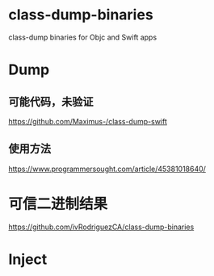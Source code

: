 # class-dump-binaries
class-dump binaries for Objc and Swift apps

# Dump
## 可能代码，未验证
https://github.com/Maximus-/class-dump-swift
## 使用方法
https://www.programmersought.com/article/45381018640/

# 可信二进制结果
https://github.com/ivRodriguezCA/class-dump-binaries

# Inject
